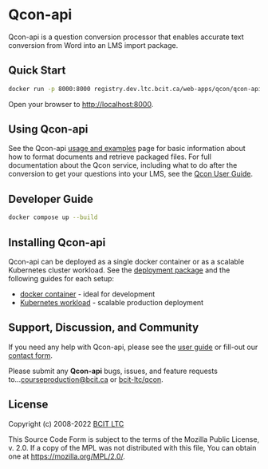 # Qcon-api

Qcon-api is a question conversion processor that enables accurate text conversion from Word into an LMS import package.

## Quick Start

```bash
docker run -p 8000:8000 registry.dev.ltc.bcit.ca/web-apps/qcon/qcon-api
```

Open your browser to [http://localhost:8000](http://localhost:8000).

## Using Qcon-api

See the Qcon-api [usage and examples](https://qcon-user-guide.dev.ltc.bcit.ca) page for basic information about how to format documents and retrieve packaged files. For full documentation about the Qcon service, including what to do after the conversion to get your questions into your LMS, see the [Qcon User Guide](https://qcon-user-guide.dev.ltc.bcit.ca).

## Developer Guide

```bash
docker compose up --build
```

## Installing Qcon-api

Qcon-api can be deployed as a single docker container or as a scalable Kubernetes cluster workload. See the [deployment package](https://issues.ltc.bcit.ca/deployments/) and the following guides for each setup:

* [docker container](docs/docker.md) - ideal for development
* [Kubernetes workload](docs/kubernetes.md) - scalable production deployment

## Support, Discussion, and Community

If you need any help with Qcon-api, please see the [user guide](https://qcon-user-guide.dev.ltc.bcit.ca) or fill-out our [contact form](https://issues.ltc.bcit.ca/web-apps/qcon/qcon-user-guide).

Please submit any **Qcon-api** bugs, issues, and feature requests to...[courseproduction@bcit.ca](mailto:courseproduction@bcit.ca) or [bcit-ltc/qcon](https://issues.ltc.bcit.ca/web-apps/qcon/qcon-user-guide).

## License

Copyright (c) 2008-2022 [BCIT LTC](https://bcit.ca/ltc)

This Source Code Form is subject to the terms of the Mozilla Public
License, v. 2.0. If a copy of the MPL was not distributed with this
file, You can obtain one at <https://mozilla.org/MPL/2.0/>.
